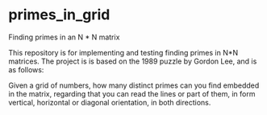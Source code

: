 # primes_in_grid
Finding primes in an N * N matrix

This repository is for implementing and testing finding primes in N*N matrices.
The project is is based on the 1989 puzzle by Gordon Lee, and is as follows:

Given a grid of numbers, how many distinct primes can you find embedded in the matrix, regarding that you can read the lines or part of them, in form vertical, horizontal or diagonal orientation, in both directions.
